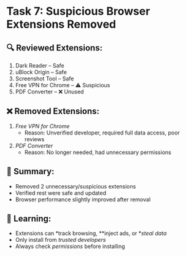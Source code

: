 # Task 7: Suspicious Browser Extensions Removed

## 🔍 Reviewed Extensions:
1. Dark Reader – Safe
2. uBlock Origin – Safe
3. Screenshot Tool – Safe
4. Free VPN for Chrome – ⚠ Suspicious
5. PDF Converter – ❌ Unused

## ❌ Removed Extensions:
1. *Free VPN for Chrome*
   - Reason: Unverified developer, required full data access, poor reviews
2. *PDF Converter*
   - Reason: No longer needed, had unnecessary permissions

## 🔐 Summary:
- Removed 2 unnecessary/suspicious extensions
- Verified rest were safe and updated
- Browser performance slightly improved after removal

## 🧠 Learning:
- Extensions can *track browsing, **inject ads, or **steal data*
- Only install from *trusted developers*
- Always check *permissions* before installing
